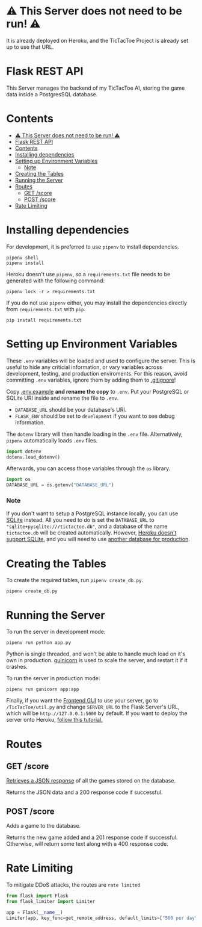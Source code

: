 # ⚠ This Server does not need to be run! ⚠
It is already deployed on Heroku, and the TicTacToe Project is already set up to use that URL.

# Flask REST API
This Server manages the backend of my TicTacToe AI, storing the game data inside a PostgresSQL database.

# Contents
- [⚠ This Server does not need to be run! ⚠](#-this-server-does-not-need-to-be-run-)
- [Flask REST API](#flask-rest-api)
- [Contents](#contents)
- [Installing dependencies](#installing-dependencies)
- [Setting up Environment Variables](#setting-up-environment-variables)
    - [Note](#note)
- [Creating the Tables](#creating-the-tables)
- [Running the Server](#running-the-server)
- [Routes](#routes)
  - [GET /score](#get-score)
  - [POST /score](#post-score)
- [Rate Limiting](#rate-limiting)

# Installing dependencies
For development, it is preferred to use `pipenv` to install dependencies.

```properties
pipenv shell
pipenv install
```

Heroku doesn't use `pipenv`, so a `requirements.txt` file needs to be generated with the following command:
```properties
pipenv lock -r > requirements.txt
```

If you do not use `pipenv` either, you may install the dependencies directly from `requirements.txt` with `pip`.
```properties
pip install requirements.txt
```

# Setting up Environment Variables

These `.env` variables will be loaded and used to configure the server. 
This is useful to hide any criticial information, or vary variables across development, testing, and production enviroments. 
For this reason, avoid committing `.env` variables, ignore them by adding them to [.gitignore](./.gitignore)!

Copy [.env.example](./.env.example) **and rename the copy** to `.env`.
Put your PostgreSQL or SQLite URI inside and rename the file to `.env`.

- `DATABASE_URL` should be your database's URI.
- `FLASK_ENV` should be set to `development` if you want to see debug information.

The `dotenv` library will then handle loading in the `.env` file. Alternatively, `pipenv` automatically loads `.env` files.

```py
import dotenv
dotenv.load_dotenv()
```

Afterwards, you can access those variables through the `os` library.
```py
import os
DATABASE_URL = os.getenv("DATABASE_URL")
```

### Note
If you don't want to setup a PostgreSQL instance locally, you can use [SQLite](https://www.sqlite.org/about.html) instead.
All you need to do is set the `DATABASE_URL` to `"sqlite+pysqlite:///tictactoe.db"`, and a database of the name `tictactoe.db` will be created automatically.
However, [Heroku doesn't support SQLite](https://devcenter.heroku.com/articles/sqlite3), and you will need to use [another database for production](https://www.heroku.com/postgres).

# Creating the Tables
To create the required tables, run `pipenv create_db.py`.

```properties
pipenv create_db.py
```

# Running the Server
To run the server in development mode:
```properties
pipenv run python app.py
```

Python is single threaded, and won't be able to handle much load on it's own in production. 
[guinicorn](https://gunicorn.org/) is used to scale the server, and restart it if it crashes.

To run the server in production mode:
```properties
pipenv run gunicorn app:app
```

Finally, if you want the [Frontend GUI](https://github.com/RyanSamman/TicTacToeAI) to use your server, go to `/TicTacToe/util.py` and change `SERVER_URL` to the Flask Server's URL, which will be `http://127.0.0.1:5000` by default. If you want to deploy the server onto Heroku, [follow this tutorial.](https://devcenter.heroku.com/articles/getting-started-with-python)

# Routes

## GET /score
[Retrieves a JSON response](https://ryans-ttt.herokuapp.com/score) of all the games stored on the database.

Returns the JSON data and a 200 response code if successful.

## POST /score
Adds a game to the database.

Returns the new game added and a 201 response code if successful.
Otherwise, will return some text along with a 400 response code.

# Rate Limiting

To mitigate DDoS attacks, the routes are `rate limited`
```py
from flask import Flask
from flask_limiter import Limiter

app = Flask(__name__)
Limiter(app, key_func=get_remote_address, default_limits=["500 per day", "60 per hour"])
```
